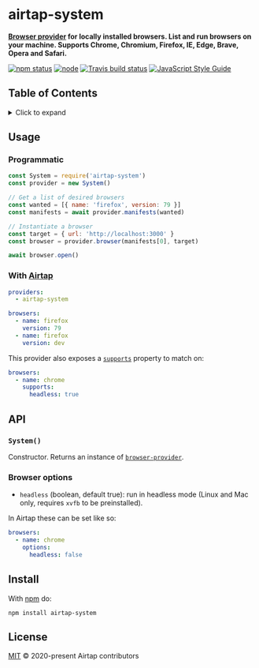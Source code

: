 # airtap-system

**[Browser provider](https://github.com/airtap/browser-provider) for locally installed browsers. List and run browsers on your machine. Supports Chrome, Chromium, Firefox, IE, Edge, Brave, Opera and Safari.**

[![npm status](http://img.shields.io/npm/v/airtap-system.svg)](https://www.npmjs.org/package/airtap-system)
[![node](https://img.shields.io/node/v/airtap-system.svg)](https://www.npmjs.org/package/airtap-system)
[![Travis build status](https://img.shields.io/travis/com/airtap/system.svg?label=travis)](http://travis-ci.com/airtap/system)
[![JavaScript Style Guide](https://img.shields.io/badge/code_style-standard-brightgreen.svg)](https://standardjs.com)

## Table of Contents

<details><summary>Click to expand</summary>

- [Usage](#usage)
  - [Programmatic](#programmatic)
  - [With Airtap](#with-airtap)
- [API](#api)
  - [`System()`](#system)
  - [Browser options](#browser-options)
- [Install](#install)
- [License](#license)

</details>

## Usage

### Programmatic

```js
const System = require('airtap-system')
const provider = new System()

// Get a list of desired browsers
const wanted = [{ name: 'firefox', version: 79 }]
const manifests = await provider.manifests(wanted)

// Instantiate a browser
const target = { url: 'http://localhost:3000' }
const browser = provider.browser(manifests[0], target)

await browser.open()
```

### With [Airtap](https://github.com/airtap/airtap)

```yaml
providers:
  - airtap-system

browsers:
  - name: firefox
    version: 79
  - name: firefox
    version: dev
```

This provider also exposes a [`supports`](https://github.com/airtap/browser-manifest#supports) property to match on:

```yaml
browsers:
  - name: chrome
    supports:
      headless: true
```

## API

### `System()`

Constructor. Returns an instance of [`browser-provider`](https://github.com/airtap/browser-provider).

### Browser options

- `headless` (boolean, default true): run in headless mode (Linux and Mac only, requires `xvfb` to be preinstalled).

In Airtap these can be set like so:

```yaml
browsers:
  - name: chrome
    options:
      headless: false
```

## Install

With [npm](https://npmjs.org) do:

```
npm install airtap-system
```

## License

[MIT](LICENSE) © 2020-present Airtap contributors

